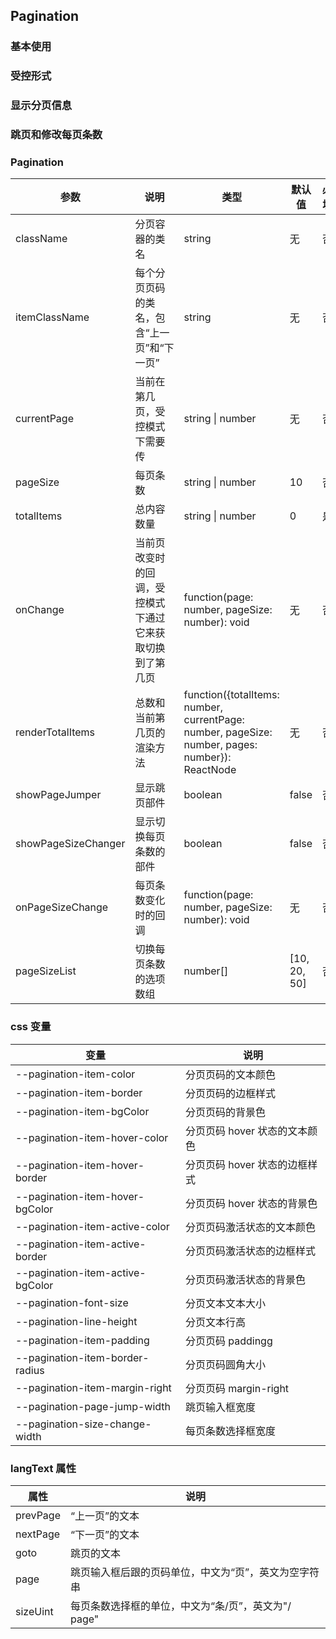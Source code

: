## Pagination

### 基本使用

<code src="../demo/pagination/pagination1.tsx"></code>

### 受控形式

<code src="../demo/pagination/pagination2.tsx"></code>

### 显示分页信息

<code src="../demo/pagination/pagination3.tsx"></code>

### 跳页和修改每页条数

<code src="../demo/pagination/pagination4.tsx"></code>

### Pagination

| 参数                | 说明                                                     | 类型                                                                                            | 默认值       | 必填 |
| ------------------- | -------------------------------------------------------- | ----------------------------------------------------------------------------------------------- | ------------ | ---- |
| className           | 分页容器的类名                                           | string                                                                                          | 无           | 否   |
| itemClassName       | 每个分页页码的类名，包含“上一页”和“下一页”               | string                                                                                          | 无           | 否   |
| currentPage         | 当前在第几页，受控模式下需要传                           | string \| number                                                                                | 无           | 否   |
| pageSize            | 每页条数                                                 | string \| number                                                                                | 10           | 否   |
| totalItems          | 总内容数量                                               | string \| number                                                                                | 0            | 是   |
| onChange            | 当前页改变时的回调，受控模式下通过它来获取切换到了第几页 | function(page: number, pageSize: number): void                                                  | 无           | 否   |
| renderTotalItems    | 总数和当前第几页的渲染方法                               | function({totalItems: number, currentPage: number, pageSize: number, pages: number}): ReactNode | 无           | 否   |
| showPageJumper      | 显示跳页部件                                             | boolean                                                                                         | false        | 否   |
| showPageSizeChanger | 显示切换每页条数的部件                                   | boolean                                                                                         | false        | 否   |
| onPageSizeChange    | 每页条数变化时的回调                                     | function(page: number, pageSize: number): void                                                  | 无           | 否   |
| pageSizeList        | 切换每页条数的选项数组                                   | number[]                                                                                        | [10, 20, 50] | 否   |

### css 变量

| 变量                             | 说明                          |
| -------------------------------- | ----------------------------- |
| --pagination-item-color          | 分页页码的文本颜色            |
| --pagination-item-border         | 分页页码的边框样式            |
| --pagination-item-bgColor        | 分页页码的背景色              |
| --pagination-item-hover-color    | 分页页码 hover 状态的文本颜色 |
| --pagination-item-hover-border   | 分页页码 hover 状态的边框样式 |
| --pagination-item-hover-bgColor  | 分页页码 hover 状态的背景色   |
| --pagination-item-active-color   | 分页页码激活状态的文本颜色    |
| --pagination-item-active-border  | 分页页码激活状态的边框样式    |
| --pagination-item-active-bgColor | 分页页码激活状态的背景色      |
| --pagination-font-size           | 分页文本文本大小              |
| --pagination-line-height         | 分页文本行高                  |
| --pagination-item-padding        | 分页页码 paddingg             |
| --pagination-item-border-radius  | 分页页码圆角大小              |
| --pagination-item-margin-right   | 分页页码 margin-right         |
| --pagination-page-jump-width     | 跳页输入框宽度                |
| --pagination-size-change-width   | 每页条数选择框宽度            |

### langText 属性

| 属性     | 说明                                                 |
| -------- | ---------------------------------------------------- |
| prevPage | “上一页”的文本                                       |
| nextPage | “下一页”的文本                                       |
| goto     | 跳页的文本                                           |
| page     | 跳页输入框后跟的页码单位，中文为“页”，英文为空字符串 |
| sizeUint | 每页条数选择框的单位，中文为“条/页”，英文为"/ page"  |
